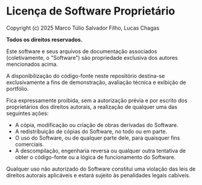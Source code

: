 # Licença de Software Proprietário

Copyright (c) 2025 Marco Túlio Salvador Filho, Lucas Chagas

**Todos os direitos reservados.**

Este software e seus arquivos de documentação associados (coletivamente, o "Software") são propriedade exclusiva dos autores mencionados acima.

A disponibilização do código-fonte neste repositório destina-se exclusivamente a fins de demonstração, avaliação técnica e exibição de portfólio.

Fica expressamente proibida, sem a autorização prévia e por escrito dos proprietários dos direitos autorais, a realização de qualquer uma das seguintes ações:

* A cópia, modificação ou criação de obras derivadas do Software.
* A redistribuição de cópias do Software, no todo ou em parte.
* O uso do Software, ou de qualquer parte dele, para quaisquer fins comerciais.
* A descompilação, engenharia reversa ou qualquer outra tentativa de obter o código-fonte ou a lógica de funcionamento do Software.

Qualquer uso não autorizado do Software constitui uma violação das leis de direitos autorais aplicáveis e estará sujeito às penalidades legais cabíveis.
